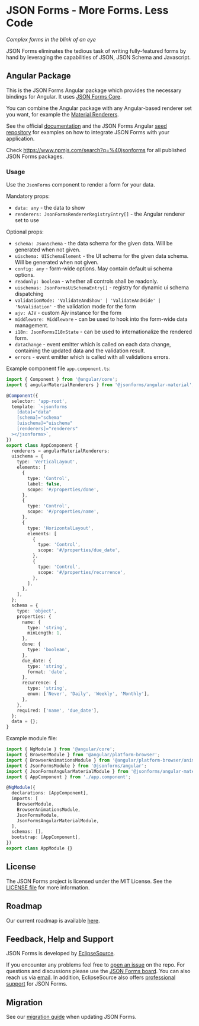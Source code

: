 # JSON Forms - More Forms. Less Code

_Complex forms in the blink of an eye_

JSON Forms eliminates the tedious task of writing fully-featured forms by hand by leveraging the capabilities of JSON, JSON Schema and Javascript.

## Angular Package

This is the JSON Forms Angular package which provides the necessary bindings for Angular. It uses [JSON Forms Core](https://github.com/eclipsesource/jsonforms/blob/master/packages/core).

You can combine the Angular package with any Angular-based renderer set you want, for example the [Material Renderers](https://github.com/eclipsesource/jsonforms/blob/master/packages/angular-material).

See the official [documentation](https://jsonforms.io/docs/integrations/angular) and the JSON Forms Angular [seed repository](https://github.com/eclipsesource/jsonforms-angular-seed) for examples on how to integrate JSON Forms with your application.

Check <https://www.npmjs.com/search?q=%40jsonforms> for all published JSON Forms packages.

### Usage

Use the `JsonForms` component to render a form for your data.

Mandatory props:

- `data: any` - the data to show
- `renderers: JsonFormsRendererRegistryEntry[]` - the Angular renderer set to use

Optional props:

- `schema: JsonSchema` - the data schema for the given data. Will be generated when not given.
- `uischema: UISchemaElement` - the UI schema for the given data schema. Will be generated when not given.
- `config: any` - form-wide options. May contain default ui schema options.
- `readonly: boolean` - whether all controls shall be readonly.
- `uischemas: JsonFormsUiSchemaEntry[]` - registry for dynamic ui schema dispatching
- `validationMode: 'ValidateAndShow' | 'ValidateAndHide' | 'NoValidation'` - the validation mode for the form
- `ajv: AJV` - custom Ajv instance for the form
- `middleware: Middleware` - can be used to hook into the form-wide data management.
- `i18n: JsonFormsI18nState` - can be used to internationalize the rendered form.
- `dataChange` - event emitter which is called on each data change, containing the updated data and the validation result.
- `errors` - event emitter which is called with all validations errors.

Example component file `app.component.ts`:

```ts
import { Component } from '@angular/core';
import { angularMaterialRenderers } from '@jsonforms/angular-material';

@Component({
  selector: 'app-root',
  template: `<jsonforms
    [data]="data"
    [schema]="schema"
    [uischema]="uischema"
    [renderers]="renderers"
  ></jsonforms>`,
})
export class AppComponent {
  renderers = angularMaterialRenderers;
  uischema = {
    type: 'VerticalLayout',
    elements: [
      {
        type: 'Control',
        label: false,
        scope: '#/properties/done',
      },
      {
        type: 'Control',
        scope: '#/properties/name',
      },
      {
        type: 'HorizontalLayout',
        elements: [
          {
            type: 'Control',
            scope: '#/properties/due_date',
          },
          {
            type: 'Control',
            scope: '#/properties/recurrence',
          },
        ],
      },
    ],
  };
  schema = {
    type: 'object',
    properties: {
      name: {
        type: 'string',
        minLength: 1,
      },
      done: {
        type: 'boolean',
      },
      due_date: {
        type: 'string',
        format: 'date',
      },
      recurrence: {
        type: 'string',
        enum: ['Never', 'Daily', 'Weekly', 'Monthly'],
      },
    },
    required: ['name', 'due_date'],
  };
  data = {};
}
```

Example module file:

```ts
import { NgModule } from '@angular/core';
import { BrowserModule } from '@angular/platform-browser';
import { BrowserAnimationsModule } from '@angular/platform-browser/animations';
import { JsonFormsModule } from '@jsonforms/angular';
import { JsonFormsAngularMaterialModule } from '@jsonforms/angular-material';
import { AppComponent } from './app.component';

@NgModule({
  declarations: [AppComponent],
  imports: [
    BrowserModule,
    BrowserAnimationsModule,
    JsonFormsModule,
    JsonFormsAngularMaterialModule,
  ],
  schemas: [],
  bootstrap: [AppComponent],
})
export class AppModule {}
```

## License

The JSON Forms project is licensed under the MIT License. See the [LICENSE file](https://github.com/eclipsesource/jsonforms/blob/master/LICENSE) for more information.

## Roadmap

Our current roadmap is available [here](https://github.com/eclipsesource/jsonforms/blob/master/ROADMAP.md).

## Feedback, Help and Support

JSON Forms is developed by [EclipseSource](https://eclipsesource.com).

If you encounter any problems feel free to [open an issue](https://github.com/eclipsesource/jsonforms/issues/new/choose) on the repo.
For questions and discussions please use the [JSON Forms board](https://jsonforms.discourse.group).
You can also reach us via [email](mailto:jsonforms@eclipsesource.com?subject=JSON%20Forms).
In addition, EclipseSource also offers [professional support](https://jsonforms.io/support) for JSON Forms.

## Migration

See our [migration guide](https://github.com/eclipsesource/jsonforms/blob/master/MIGRATION.md) when updating JSON Forms.
